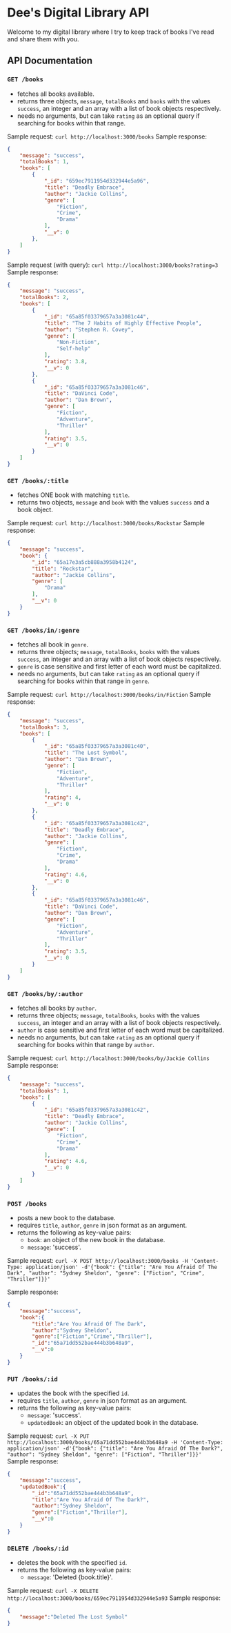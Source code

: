 # Dee's Digital Library API
Welcome to my digital library where I try to keep track of books I've read and share them with you.

## API Documentation

### `GET /books`
- fetches all books available.
- returns three objects, `message`, `totalBooks` and `books` with the values `success`, an integer and an array with a list of book objects respectively.
- needs no arguments, but can take `rating` as an optional query if searching for books within that range.

Sample request: `curl http://localhost:3000/books`
Sample response:
``` json
{
    "message": "success",
    "totalBooks": 1,
    "books": [
        {
            "_id": "659ec7911954d332944e5a96",
            "title": "Deadly Embrace",
            "author": "Jackie Collins",
            "genre": [
                "Fiction",
                "Crime",
                "Drama"
            ],
            "__v": 0
        },
    ]
}
```

Sample request (with query): `curl http://localhost:3000/books?rating=3`
Sample response:
``` json
{
    "message": "success",
    "totalBooks": 2,
    "books": [
        {
            "_id": "65a85f03379657a3a3081c44",
            "title": "The 7 Habits of Highly Effective People",
            "author": "Stephen R. Covey",
            "genre": [
                "Non-Fiction",
                "Self-help"
            ],
            "rating": 3.8,
            "__v": 0
        },
        {
            "_id": "65a85f03379657a3a3081c46",
            "title": "DaVinci Code",
            "author": "Dan Brown",
            "genre": [
                "Fiction",
                "Adventure",
                "Thriller"
            ],
            "rating": 3.5,
            "__v": 0
        }
    ]
}
```

### `GET /books/:title`
- fetches ONE book with matching `title`.
- returns two objects, `message` and `book` with the values `success` and a book object.

Sample request: `curl http://localhost:3000/books/Rockstar`
Sample response:
``` json
{
    "message": "success",
    "book": {
        "_id": "65a17e3a5cb888a3958b4124",
        "title": "Rockstar",
        "author": "Jackie Collins",
        "genre": [
            "Drama"
        ],
        "__v": 0
    }
}
```

### `GET /books/in/:genre`
- fetches all book in `genre`.
- returns three objects; `message`, `totalBooks`, `books` with the values `success`, an integer and an array with a list of book objects respectively.
- `genre` is case sensitive and first letter of each word must be capitalized.
- needs no arguments, but can take `rating` as an optional query if searching for books within that range in  `genre`.

Sample request: `curl http://localhost:3000/books/in/Fiction`
Sample response:
``` json
{
    "message": "success",
    "totalBooks": 3,
    "books": [
        {
            "_id": "65a85f03379657a3a3081c40",
            "title": "The Lost Symbol",
            "author": "Dan Brown",
            "genre": [
                "Fiction",
                "Adventure",
                "Thriller"
            ],
            "rating": 4,
            "__v": 0
        },
        {
            "_id": "65a85f03379657a3a3081c42",
            "title": "Deadly Embrace",
            "author": "Jackie Collins",
            "genre": [
                "Fiction",
                "Crime",
                "Drama"
            ],
            "rating": 4.6,
            "__v": 0
        },
        {
            "_id": "65a85f03379657a3a3081c46",
            "title": "DaVinci Code",
            "author": "Dan Brown",
            "genre": [
                "Fiction",
                "Adventure",
                "Thriller"
            ],
            "rating": 3.5,
            "__v": 0
        }
    ]
}
```

### `GET /books/by/:author`
- fetches all books by `author`.
- returns three objects; `message`, `totalBooks`, `books` with the values `success`, an integer and an array with a list of book objects respectively.
- `author` is case sensitive and first letter of each word must be capitalized.
- needs no arguments, but can take `rating` as an optional query if searching for books within that range by `author`.

Sample request: `curl http://localhost:3000/books/by/Jackie Collins`
Sample response:
``` json
{
    "message": "success",
    "totalBooks": 1,
    "books": [
        {
            "_id": "65a85f03379657a3a3081c42",
            "title": "Deadly Embrace",
            "author": "Jackie Collins",
            "genre": [
                "Fiction",
                "Crime",
                "Drama"
            ],
            "rating": 4.6,
            "__v": 0
        }
    ]
}
```

### `POST /books`
- posts a new book to the database.
- requires `title`, `author`, `genre` in json format as an argument.
- returns the following as key-value pairs:
    - `book`: an object of the new book in the database.
    - `message`: 'success'.

Sample request: `curl -X POST http://localhost:3000/books -H 'Content-Type: application/json' -d'{"book": {"title": "Are You Afraid Of The Dark", "author": "Sydney Sheldon", "genre": ["Fiction", "Crime", "Thriller"]}}'`

Sample response:
``` json
{
    "message":"success",
    "book":{
        "title":"Are You Afraid Of The Dark",
        "author":"Sydney Sheldon",
        "genre":["Fiction","Crime","Thriller"],
        "_id":"65a71dd552bae444b3b648a9",
        "__v":0
    }
}
```

### `PUT /books/:id`
- updates the book with the specified `id`.
- requires `title`, `author`, `genre` in json format as an argument.
- returns the following as key-value pairs:
    - `message`: 'success'.
    - `updatedBook`: an object of the updated book in the database.

Sample request: `curl -X PUT http://localhost:3000/books/65a71dd552bae444b3b648a9 -H 'Content-Type: application/json' -d'{"book": {"title": "Are You Afraid Of The Dark?", "author": "Sydney Sheldon", "genre": ["Fiction", "Thriller"]}}'`
Sample response:
``` json
{
    "message":"success",
    "updatedBook":{
        "_id":"65a71dd552bae444b3b648a9",
        "title":"Are You Afraid Of The Dark?",
        "author":"Sydney Sheldon",
        "genre":["Fiction","Thriller"],
        "__v":0
    }
}
```


### `DELETE /books/:id`
- deletes the book with the specified `id`.
- returns the following as key-value pairs:
    - `message`: 'Deleted {book.title}'.

Sample request: `curl -X DELETE http://localhost:3000/books/659ec7911954d332944e5a93`
Sample response:
``` json
{
    "message":"Deleted The Lost Symbol"
}
```
